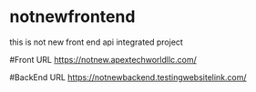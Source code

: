 # notnewfrontend
this is not new front end api integrated  project

#Front URL
https://notnew.apextechworldllc.com/

#BackEnd URL
https://notnewbackend.testingwebsitelink.com/

